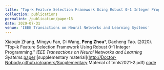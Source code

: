```yaml
---
title: "Top-k Feature Selection Framework Using Robust 0-1 Integer Programming"
collection: publications
permalink: /publication/paper13
date: 2020-07-31
venue: 'IEEE Transactions on Neural Networks and Learning Systems'
---
```

Xiaoqin Zhang, Mingyu Fan, Di Wang, **Peng Zhou***, Dacheng Tao. (2020). &quot;Top-k Feature Selection Framework Using Robust 0-1 Integer Programming.&quot; <i>IEEE Transactions on Neural Networks and Learning Systems</i>.[paper](http://Doctor-Nobody.github.io/papers/tnnls2021-2.pdf) [supplementary material](http://Doctor-Nobody.github.io/papers/Supplementary Material of tnnls2021-2.pdf) [code](http://Doctor-Nobody.github.io/codes/code_topkfs.rar)